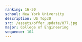 ```yaml
---
ranking: 16-30
school: New York University
description: US Top30
src: /assets/offer_update/077.jpg
major: College of Engineering
sequence: 104
---
```

